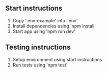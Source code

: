
## Start instructions

1. Copy '.env-example' into '.env'
2. Install dependencies using 'npm install'
3. Start app using 'npm run dev'
  

## Testing instructions

1. Setup environment using start instructions
2. Run tests using 'npm test'
